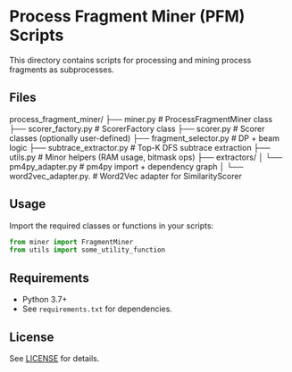 # Process Fragment Miner (PFM) Scripts

This directory contains scripts for processing and mining process fragments as subprocesses.

## Files

process_fragment_miner/
├── miner.py                      # ProcessFragmentMiner class
├── scorer_factory.py             # ScorerFactory class
├── scorer.py                     # Scorer classes (optionally user-defined)
├── fragment_selector.py          # DP + beam logic
├── subtrace_extractor.py         # Top-K DFS subtrace extraction
├── utils.py                      # Minor helpers (RAM usage, bitmask ops)
├── extractors/
│   └── pm4py_adapter.py          # pm4py import + dependency graph
│   └── word2vec_adapter.py.      # Word2Vec adapter for SimilarityScorer

## Usage

Import the required classes or functions in your scripts:

```python
from miner import FragmentMiner
from utils import some_utility_function
```

## Requirements

- Python 3.7+
- See `requirements.txt` for dependencies.

## License

See [LICENSE](../LICENSE) for details.